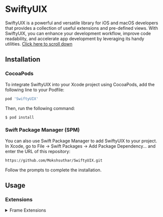# SwiftyUIX

SwiftyUIX is a powerful and versatile library for iOS and macOS developers that provides a collection of useful extensions and pre-defined views. With SwiftyUIX, you can enhance your development workflow, improve code readability, and accelerate app development by leveraging its handy utilities.
[Click here to scroll down](#frame)
## Installation
### CocoaPods
To integrate SwiftyUIX into your Xcode project using CocoaPods, add the following line to your Podfile:
```sh
pod 'SwiftyUIX'
```
Then, run the following command:

```sh
$ pod install
```
### Swift Package Manager (SPM)
You can also use Swift Package Manager to add SwiftyUIX to your project. In Xcode, go to File -> Swift Packages -> Add Package Dependency... and enter the URL of this repository:
```sh
https://github.com/Mokshsuthar/SwiftyUIX.git
```
Follow the prompts to complete the installation.

## Usage
### Extensions
<details>
      
<summary>Frame Extensions</summary>
      
###### 1. full frame (.fullframe())

`fullframe()` is a concise SwiftUI extension that enables seamless full-frame viewing with customizable alignment options. Enjoy immersive content without distractions.
```sh
Text("Hello World")
      .fullframe()
```
or
```sh
ZStack{
    Text("Hello")
}.fullframe(alignment : .leading)
```
###### 2. full width (.fullwidth())
The `fullWidth()` function is a concise SwiftUI extension that allows for full-width viewing with optional height and customizable alignment.

If no height is provided, the function sets the width to fill the entire screen width without any constraints on the height, resulting in a full-width view with dynamic height based on its content.

With "fullWidth()", you can easily achieve immersive, distraction-free full-width layouts in SwiftUI.
```sh
Text("Hello World")
      .fullWidth()
// or
Text("Hello World")
      .fullWidth(alignment : .leading)
// or
Text("Hello World")
      .fullWidth(height : 50,alignment : .leading)
```
</details>


